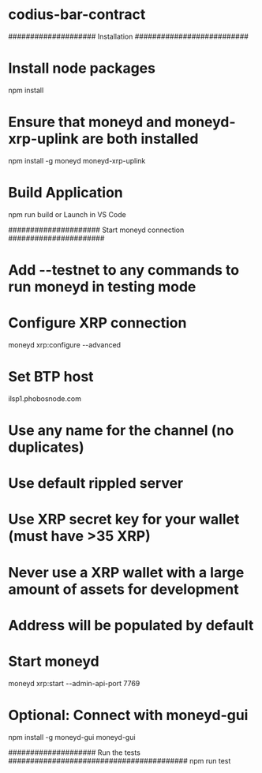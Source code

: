 # codius-bar-contract

#################### Installation ##########################

# Install node packages
npm install

# Ensure that moneyd and moneyd-xrp-uplink are both installed
npm install -g moneyd moneyd-xrp-uplink

# Build Application
npm run build or Launch in VS Code

##################### Start moneyd connection ######################

# Add --testnet to any commands to run moneyd in testing mode

# Configure XRP connection
moneyd xrp:configure --advanced

# Set BTP host
ilsp1.phobosnode.com

# Use any name for the channel (no duplicates)

# Use default rippled server

# Use XRP secret key for your wallet (must have >35 XRP)
# Never use a XRP wallet with a large amount of assets for development
# Address will be populated by default

# Start moneyd
moneyd xrp:start --admin-api-port 7769

# Optional: Connect with moneyd-gui
npm install -g moneyd-gui
moneyd-gui

#################### Run the tests #########################################
npm run test